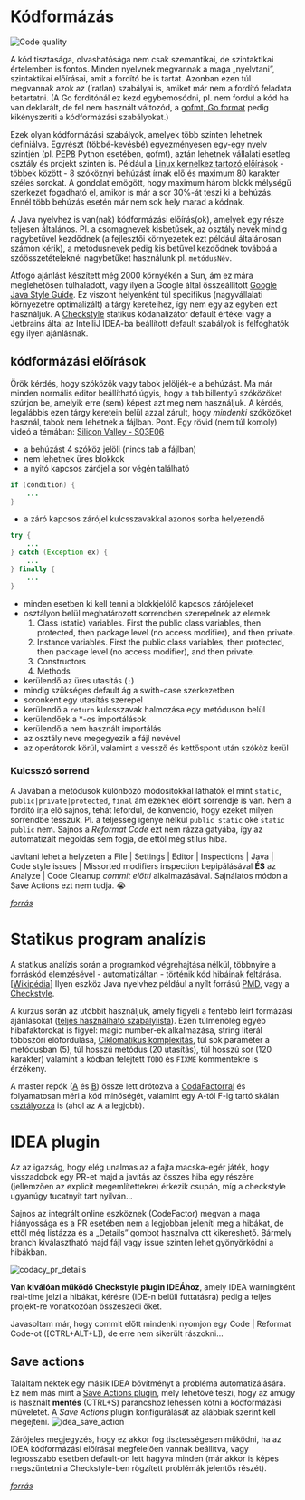 # Kódformázás

![Code quality](https://www.explainxkcd.com/wiki/images/c/c6/code_quality.png)

A kód tisztasága, olvashatósága nem csak szemantikai, de szintaktikai értelemben is fontos. Minden nyelvnek megvannak a maga „nyelvtani”, szintaktikai előírásai, amit a fordító be is tartat. Azonban ezen túl megvannak azok az (íratlan) szabályai is, amiket már nem a fordító feladata betartatni. (A Go fordítónál ez kezd egybemosódni, pl. nem fordul a kód ha van deklarált, de fel nem használt változód, a [gofmt, Go format](https://golang.org/cmd/gofmt/) pedig kikényszeríti a kódformázási szabályokat.)

Ezek olyan kódformázási szabályok, amelyek több szinten lehetnek definiálva. Egyrészt (többé-kevésbé) egyezményesen egy-egy nyelv szintjén (pl. [PEP8](https://www.python.org/dev/peps/pep-0008/) Python esetében, gofmt), aztán lehetnek vállalati esetleg osztály és projekt szinten is.
Például a [Linux kernelkez tartozó előírások](https://01.org/linuxgraphics/gfx-docs/drm/process/coding-style.html) - többek között - 8 szóköznyi behúzást írnak elő és maximum 80 karakter széles sorokat. A gondolat emögött, hogy maximum három blokk mélységű szerkezet fogadható el, amikor is már a sor 30%-át teszi ki a behúzás. Ennél több behúzás esetén már nem sok hely marad a kódnak.

A Java nyelvhez is van(nak) kódformázási előírás(ok), amelyek egy része teljesen általános. Pl. a csomagnevek kisbetűsek, az osztály nevek mindig nagybetűvel kezdődnek (a fejlesztői környezetek ezt például általánosan számon kérik), a metódusnevek pedig kis betűvel kezdődnek továbbá a szóösszetételeknél nagybetűket használunk pl. `metódusNév`.

Átfogó ajánlást készített még 2000 környékén a Sun, ám ez mára meglehetősen túlhaladott, vagy ilyen a Google által összeállított [Google Java Style Guide](https://google.github.io/styleguide/javaguide.html).
Ez viszont helyenként túl specifikus (nagyvállalati környezetre optimalizált) a tárgy kereteihez, így nem egy az egyben ezt használjuk. A [Checkstyle](http://checkstyle.sourceforge.net/) statikus kódanalizátor default értékei vagy a Jetbrains által az IntelliJ IDEA-ba beállított default szabályok is felfoghatók egy ilyen ajánlásnak.

## kódformázási előírások

Örök kérdés, hogy szóközök vagy tabok jelöljék-e a behúzást. Ma már minden normális editor beállítható úgyis, hogy a tab billentyű szóközöket szúrjon be, amelyik erre (sem) képest azt meg nem használjuk. A kérdés, legalábbis ezen tárgy keretein belül azzal zárult, hogy _mindenki_ szóközöket használ, tabok nem lehetnek a fájlban. Pont.
Egy rövid (nem túl komoly) videó a témában: [Silicon Valley - S03E06](https://youtu.be/SsoOG6ZeyUI)

- a behúzást 4 szóköz jelöli (nincs tab a fájlban)
- nem lehetnek üres blokkok
- a nyitó kapcsos zárójel a sor végén található
``` java
if (condition) {
    ...
}
```
- a záró kapcsos zárójel kulcsszavakkal azonos sorba helyezendő
``` java
try {
    ...
} catch (Exception ex) {
    ...
} finally {
    ...
}
```
- minden esetben ki kell tenni a blokkjelölő kapcsos zárójeleket
- osztályon belül meghatározott sorrendben szerepelnek az elemek
    1. Class (static) variables. First the public class variables, then protected, then package level (no access modifier), and then private.
    2. Instance variables. First the public class variables, then protected, then package level (no access modifier), and then private.
    3. Constructors
    4. Methods
- kerülendő az üres utasítás (`;`)
- mindig szükséges default ág a swith-case szerkezetben
- soronként egy utasítás szerepel
- kerülendő a `return` kulcsszavak halmozása egy metóduson belül
- kerülendőek a \*-os importálások
- kerülendő a nem használt importálás
- az osztály neve megegyezik a fájl nevével
- az operátorok körül, valamint a vessző és kettőspont után szóköz kerül


### Kulcsszó sorrend

A Javában a metódusok különböző módosítókkal láthatók el mint `static`, `public|private|protected`, `final` ám ezeknek előírt sorrendje is van. Nem a fordító írja elő sajnos, tehát lefordul, de konvenció, hogy ezeket milyen sorrendbe tesszük. Pl. a teljesség igénye nélkül  `public static` oké `static public` nem.
Sajnos a _Reformat Code_ ezt nem rázza gatyába, így az automatizált megoldás sem fogja, de ettől még stílus hiba.

Javítani lehet a helyzeten a File | Settings | Editor | Inspections | Java | Code style issues | Missorted modifiers inspection bepipálásával **ÉS** az Analyze | Code Cleanup _commit előtti_ alkalmazásával. Sajnálatos módon a Save Actions ezt nem tudja. :sob:

[_forrás_](https://stackoverflow.com/a/31203757/4737417)

# Statikus program analízis

A statikus analízis során a programkód végrehajtása nélkül, többnyire a forráskód elemzésével - automatizáltan - történik kód hibáinak feltárása.[[Wikipédia](https://en.wikipedia.org/wiki/Static_program_analysis)]
Ilyen eszköz Java nyelvhez például a nyílt forrású [PMD](https://pmd.github.io/), vagy a [Checkstyle](http://checkstyle.sourceforge.net/).

A kurzus során az utóbbit használjuk, amely figyeli a fentebb leírt formázási ajánlásokat ([teljes használható szabálylista](http://checkstyle.sourceforge.net/checks.html)). Ezen túlmenőleg egyéb hibafaktorokat is figyel: magic number-ek alkalmazása, string literál többszöri előfordulása, [Ciklomatikus komplexitás](https://en.wikipedia.org/wiki/Cyclomatic_complexity), túl sok paraméter a metódusban (5), túl hosszú metódus (20 utasítás), túl hosszú sor (120 karakter) valamint a kódban felejtett `TODO` és `FIXME` kommentekre is érzékeny.

A master repók ([A](https://github.com/SzFMV2018-Osz/AutomatedCar-A) és [B](https://github.com/SzFMV2018-Osz/AutomatedCar-B)) össze lett drótozva a [CodaFactorral](https://www.codefactor.io) és folyamatosan méri a kód minőségét, valamint egy A-tól F-ig tartó skálán [osztályozza](https://support.codefactor.io/i14-glossary) is (ahol az A a legjobb).

# IDEA plugin

Az az igazság, hogy elég unalmas az a fajta macska-egér játék, hogy visszadobok egy PR-et majd a javítás az összes hiba egy részére (jellemzően az explicit megemlítettekre) érkezik csupán, míg a checkstyle ugyanúgy tucatnyit tart nyilván...

Sajnos az integrált online eszköznek (CodeFactor) megvan a maga hiányossága és a PR esetében nem a legjobban jeleníti meg a hibákat, de ettől még listázza és a „Details” gombot használva ott kikereshető. Bármely branch kiválasztható majd fájl vagy issue szinten lehet gyönyörködni a hibákban.

![codacy_pr_details](https://user-images.githubusercontent.com/3854784/37600458-aacd7d90-2b87-11e8-9c4a-9a0cdf6e53f0.png)

**Van kiválóan működő Checkstyle plugin IDEÁhoz**, amely IDEA warningként real-time jelzi a hibákat, kérésre (IDE-n belüli futtatásra) pedig a teljes projekt-re vonatkozóan összeszedi őket.

Javasoltam már, hogy commit előtt mindenki nyomjon egy Code | Reformat Code-ot ([CTRL+ALT+L]), de erre nem sikerült rászokni...

## Save actions

Találtam nektek egy másik IDEA bővítményt a probléma automatizálására. Ez nem más mint a [Save Actions plugin](https://plugins.jetbrains.com/plugin/7642-save-actions), mely lehetővé teszi, hogy az amúgy is használt **mentés** (CTRL+S) parancshoz lehessen kötni a kódformázási műveletet.
A _Save Actions_ plugin konfigurálását az alábbiak szerint kell megejteni.
![idea_save_action](https://user-images.githubusercontent.com/3854784/37599751-c35c06c6-2b85-11e8-8018-a8a07c1c1aa7.png)

Zárójeles megjegyzés, hogy ez akkor fog tisztességesen működni, ha az IDEA kódformázási előírásai megfelelően vannak beállítva, vagy legrosszabb esetben default-on lett hagyva minden (már akkor is képes megszüntetni a Checkstyle-ben rögzített problémák jelentős részét).

[_forrás_](https://stackoverflow.com/a/28748557/4737417)
